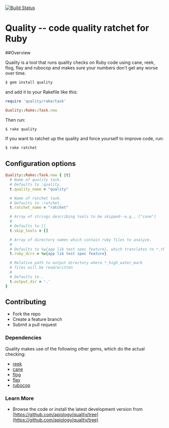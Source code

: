 [![Build Status](https://travis-ci.org/apiology/quality.png)](https://travis-ci.org/apiology/quality)

# Quality -- code quality ratchet for Ruby

##Overview

Quality is a tool that runs quality checks on Ruby code using cane,
reek, flog, flay and rubocop and makes sure your numbers don't get any
worse over time.

```bash
$ gem install quality
```

and add it to your Rakefile like this:

```ruby
require 'quality/rake/task'

Quality::Rake::Task.new
```

Then run:

```bash
$ rake quality
```

If you want to ratchet up the quality and force yourself to improve
code, run:

```bash
$ rake ratchet
```

## Configuration options

```ruby
Quality::Rake::Task.new { |t|
  # Name of quality task.
  # Defaults to :quality.
  t.quality_name = "quality"

  # Name of ratchet task.
  # Defaults to :ratchet.
  t.ratchet_name = "ratchet"

  # Array of strings describing tools to be skipped--e.g., ["cane"]
  #
  # Defaults to []
  t.skip_tools = []

  # Array of directory names which contain ruby files to analyze.
  #
  # Defaults to %w{app lib test spec feature}, which translates to *.rb in the base directory, as well as those directories.
  t.ruby_dirs = %w{app lib test spec feature}

  # Relative path to output directory where *_high_water_mark
  # files will be read/written
  #
  # Defaults to .
  t.output_dir = '.'
}
```

## Contributing

* Fork the repo
* Create a feature branch
* Submit a pull request

### Dependencies

Quality makes use of the following other gems, which do the actual checking:

* [reek](https://github.com/troessner/reek)
* [cane](https://github.com/square/cane)
* [flog](https://github.com/seattlerb/flog)
* [flay](https://github.com/seattlerb/flay)
* [rubocop](https://github.com/bbatsov/rubocop)

### Learn More

* Browse the code or install the latest development version from [https://github.com/apiology/quality/tree](https://github.com/apiology/quality/tree)

